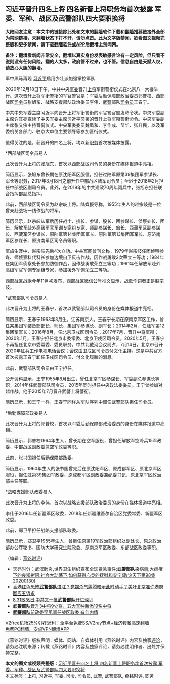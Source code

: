  <h2>习近平晋升四名上将 四名新晋上将职务均首次披露 军委、军种、战区及武警部队四大要职换将</h2> <p class="notice"><b>大陆网友注意：本文中的链接除此处和文末的<a href="https://github.com/bannedbook/fanqiang" >翻墙</a>软件下载和<a href="https://github.com/killgcd/justmysocks/blob/master/README.md">翻墙推荐</a>链接外全部为禁网链接，未翻墙状态下打不开，请勿点击。此为文字版禁闻，欲看图文视频完整版和更多禁闻，请下载<a href="https://github.com/bannedbook/fanqiang">翻墙软件或APP</a>后翻墙上禁闻网。</p><p>备注：翻墙看新闻非常安全，翻墙以真实身份发表敏感言论有一定风险，但只看不说则没有任何风险，翻的人太多，政府管不过来，也不管。信息自由是天赋人权，请放心大胆的翻墙。</b></p>  <div class="entry">  <p></p> <p>军中黑马再现 <a href="https://www.bannedbook.org/bnews/tag/%e4%b9%a0%e8%bf%91%e5%b9%b3/" class="st_tag internal_tag" rel="tag" title="标签 习近平 下的日志">习近平</a>启用少壮派加强掌控军队</p> <p>2020年12月18日下午&#65292;中共中央<a href="https://www.bannedbook.org/bnews/tag/%E5%86%9B%E5%A7%94/" class="st_tag internal_tag" rel="tag" title="标签 军委 下的日志">军委</a>晋升<a href="https://www.bannedbook.org/bnews/tag/%e4%b8%8a%e5%b0%86/" class="st_tag internal_tag" rel="tag" title="标签 上将 下的日志">上将</a>军衔警衔仪式在北京八一大楼举行&#12290;这次晋升上将军衔警衔的军官警官是&#65306;军委后勤保障部政治委员郭普校&#12289;西部战区<a href="https://www.bannedbook.org/bnews/tag/%E5%8F%B8%E4%BB%A4/" class="st_tag internal_tag" rel="tag" title="标签 司令 下的日志">司令</a>员张旭东&#12289;战略支援部队政治委员李伟&#12289;<a href="https://www.bannedbook.org/bnews/tag/%e6%ad%a6%e8%ad%a6/" class="st_tag internal_tag" rel="tag" title="标签 武警 下的日志">武警</a>部队<a href="https://www.bannedbook.org/bnews/tag/%e5%8f%b8%e4%bb%a4%e5%91%98/" class="st_tag internal_tag" rel="tag" title="标签 司令员 下的日志">司令员</a>王春宁&#12290;</p> <p>   中共中央军委主席习近平向晋升上将军衔警衔的军官警官颁发命令状&#12290;中央军委副主席许其亮宣读了中央军委主席习近平签署的晋升上将军衔警衔命令&#12290;中央军委副主席张又侠主持晋衔仪式&#12290;中央军委委员魏凤和&#12289;李作成&#12289;苗华&#12289;张升民&#65292;以及军委机关各部门&#12289;驻京大单位主要领导等参加晋衔仪式&#12290;</p> <p>值得关注的是&#65292;获晋升的四名上将&#65292;均以新<a href="https://www.bannedbook.org/bnews/tag/%E8%81%8C%E5%8A%A1/" class="st_tag internal_tag" rel="tag" title="标签 职务 下的日志">职务</a>首次被媒体披露&#12290;</p> <p>*西部战区司令员易人</p> <p>此次晋升为上将的张旭东&#65292;首次以西部战区司令员的身份在媒体报道中亮相&#12290;</p>  <p>简历显示&#65292;张旭东曾长期在原沈阳军区服役&#65292;担任过陆军原第39集团军参谋长&#12289;军长等职务&#65292;2017年3月18日之前升任中部战区陆军司令员&#65307;至迟于2018年2月担任中部战区副司令员&#12290;此外&#65292;在2019年的中共建政70周年阅兵中&#65292;张旭东担任联合指挥部副总指挥&#12290;</p> <p>此前&#65292;西部战区司令员为赵宗岐上将&#12290;陆媒报导称&#65292;1955年生人的赵宗岐是一位曾亲赴战场一线作战的将军&#12290;</p> <p>简历显示&#65292;赵宗岐从军后历任战士&#12289;排长&#12289;参谋&#12289;股长&#12289;团参谋长&#12289;侦察处长&#12289;团长&#12289;解放军赴外高级军官军训专家组专家&#12289;师副参谋长&#12289;旅长&#12289;西藏军区副参谋长&#12289;西藏军区参谋长&#12289;原陆军第14集团军军长&#12289;原陆军第13集团军军长&#12289;原济南军区参谋长&#12289;原济南军区司令员等职&#12290;</p> <p>   军旅生涯中&#65292;赵宗岐先后4次立功&#12290;中共军网曾刊文称&#65292;1979年赵宗岐任团侦察参谋&#12289;师侦察科代科长参加边境自卫反击作战&#65292;因作战勇敢2次荣立三等功&#65307;1984年任集团军侦察处长参加防御作战&#65292;因作战勇敢荣立三等功&#65307;1991年任解放军赴外高级军官军训专家组专家&#65292;参加援外军训荣立三等功&#12290;</p> <p>西部战区战歌今年11月初发布&#65292;西部战区微信公号推文显示&#65292;战歌作词者正是赵宗岐&#12290;</p> <p>*<a href="https://www.bannedbook.org/bnews/tag/%E6%AD%A6%E8%AD%A6%E9%83%A8%E9%98%9F/" class="st_tag internal_tag" rel="tag" title="标签 武警部队 下的日志">武警部队</a>司令员易人</p> <p>此次晋升为上将的王春宁&#65292;首次以武警部队司令员的身份在媒体报道中亮相&#12290;</p>  <p>简历显示&#65292;王春宁1963年3月生&#65292;江苏南京人&#12290;王春宁长期在原南京军区工作&#65292;曾任某集团军装备部部长&#12289;师长&#12289;集团军参谋长&#12289;副军长&#65307;2014年2月&#65292;任陆军第12集团军军长&#65307;2016年8月&#65292;任北京卫戍区司令员&#65307;2017年7月&#65292;晋升中将军衔&#65307;2020年1月&#65292;王春宁担任北京市委常委&#12289;北京卫戍区司令员&#12290;2020年5月&#65292;王春宁不再担任北京市委常委&#12289;委员职务&#12290;中共北戴河会议前夕&#65292;7月14日&#65292;北京市召开2020年征兵工作电视电话会议&#65307;会议由卫戍区司令员付文化主持&#12290;这是中共官方首次披露王春宁卸任卫戍区司令员&#12289;付文化履新的消息&#12290;</p> <p>   此前&#65292;武警部队司令员由王宁担任&#12290;</p> <p>公开资料显示&#65292;王宁1955年8月出生&#65292;曾任北京军区参谋长&#12289;军委副总参谋长等职&#65292;2014年任武警部队司令员&#65292;2015年同时担任中央政法委委员&#12290;王宁曾参加对越作战&#12290;他于2015年7月晋升武警上将警衔&#12290;</p> <p>简历显示&#65292;和王宁一样&#65292;王春宁同样从军队序列中调任武警部队担任司令员&#12290;</p> <p>*后勤保障部政委易人</p> <p>此次晋升为上将的郭普校&#65292;首次以军委后勤保障部政治委员的身份在媒体报道中亮相&#12290;</p> <p>简历显示&#65292;郭普校1964年生人&#65292;曾长期在空军服役&#65292;曾担任解放军空降兵15军政委&#12289;中部战区副政委兼空军政委等职&#12290;</p>  <p>此前&#65292;张书国担任后勤保障部政委&#12290;</p> <p>简历显示&#65292;1960年生人的张书国曾先后在原沈阳军区&#12289;原成都军区&#12289;原北京军区服役&#65292;担任过第39集团军政委&#12289;原成都军区副政委兼纪委书记&#12289;原北京军区政治部主任等职&#12290;</p> <p>   *战略支援部队政委易人</p> <p>此次晋升为上将的李伟&#65292;首次以战略支援部队政治委员的身份在媒体报道中亮相&#12290;</p> <p>李伟于2016年任新疆军区政委&#65292;2018年任新疆维吾尔自治区党委常委&#12289;新疆军区政委&#12290;</p> <p>此前&#65292;郑卫平担任战略支援部队政委&#12290;</p> <p>简历显示&#65292;郑卫平1955年生人&#65292;曾担任原第19军政治部组织处副处长&#12289;原总政治部办公厅秘书&#12289;国防大学研究生院政委&#12289;原南京军区政委&#12289;东部战区政委等职&#12290;</p>  <p>&#65288;编辑&#65306;<a href="https://www.bannedbook.org/bnews/tag/%e7%87%95%e9%93%ad%e6%97%b6%e8%af%84/" class="st_tag internal_tag" rel="tag" title="标签 燕铭时评 下的日志">燕铭时评</a>&#65289;</p> <ul class='op-related-articles' title='相关阅读'> <li><a href='https://www.bannedbook.org/bnews/bannedvideo/20200130/1281083.html' target='_blank'>天亮时分：武汉肺炎,世界卫生组织宣布全球紧急事件;<b>武警部队</b>染病毒;大瘟疫下的良知拷问;社会大动荡下,如何获得心灵的抚慰和安宁(政论天下第98集 20200130)</a></li> <li><a href='https://www.bannedbook.org/bnews/cbnews/20190902/1184590.html' target='_blank'>香港红色恐怖<b>武警部队</b>进驻？党媒杀气腾腾暗示此时动手？美吁北京准许港府回应五诉求</a></li> <li><a href='https://www.bannedbook.org/bnews/cbnews/20190901/1184124.html' target='_blank'>8.31敏感日 中共又一批<b>武警部队</b>开进深圳</a></li> <li><a href='https://www.bannedbook.org/bnews/baitai/20190708/1154995.html' target='_blank'><b>武警部队</b>晋升3中将9少将，五大军种新添19名中将</a></li> <li><a href='https://www.bannedbook.org/bnews/cbnews/20190630/1150984.html' target='_blank'><b>武警部队</b>前政委罕见调任战区政委 有何内情</a></li> </ul> <p class="texttj"> <a href="https://www.bannedbook.org/forum23/topic22702.html" target="_blank">V2free机场25%引荐返利：全平台免费SS/V2ray节点+经济套餐高速翻墙</a><br/> <a href="https://github.com/bannedbook/fanqiang/wiki/%E7%A6%81%E9%97%BB%E7%BD%91%E5%AE%89%E5%8D%93%E7%BF%BB%E5%A2%99%E6%96%B0%E9%97%BBAPP" target="_blank">免费PC翻墙、安卓VPN翻墙APP</a></p><p>&#12298;燕铭时评&#12299;版权声明&#65306;媒体&#12289;网站&#12289;自媒体引用&#12298;燕铭时评&#12299;内容及独家<span class='wp_keywordlink_affiliate'><a href="https://www.bannedbook.org/bnews/comments/" title="新闻评论" target="_blank">评论</a></span>&#65292;请务必注明来源&#65307;转载&#12298;燕铭时评&#12299;内容及独家评论&#65292;请务必註明作者&#12289;出处并保持完整&#12290;</p><a name='sharetosocial'></a>       <div><b>本文的图文或视频完整版</b>：<a href='https://www.bannedbook.org/bnews/comments/20201219/1450624.html'>习近平晋升四名上将 四名新晋上将职务均首次披露 军委、军种、战区及武警部队四大要职换将</a></div>  </div><!--END ENTRY--> <div class="postfooter"> <div>本文标签：<a href="https://www.bannedbook.org/bnews/tag/%e4%b8%8a%e5%b0%86/" rel="tag">上将</a>, <a href="https://www.bannedbook.org/bnews/tag/%e4%b9%a0%e8%bf%91%e5%b9%b3/" rel="tag">习近平</a>, <a href="https://www.bannedbook.org/bnews/tag/%E5%86%9B%E5%A7%94/" rel="tag">军委</a>, <a href="https://www.bannedbook.org/bnews/tag/%E5%8F%B8%E4%BB%A4/" rel="tag">司令</a>, <a href="https://www.bannedbook.org/bnews/tag/%e5%8f%b8%e4%bb%a4%e5%91%98/" rel="tag">司令员</a>, <a href="https://www.bannedbook.org/bnews/tag/%e6%ad%a6%e8%ad%a6/" rel="tag">武警</a>, <a href="https://www.bannedbook.org/bnews/tag/%E6%AD%A6%E8%AD%A6%E9%83%A8%E9%98%9F/" rel="tag">武警部队</a>, <a href="https://www.bannedbook.org/bnews/tag/%e7%87%95%e9%93%ad%e6%97%b6%e8%af%84/" rel="tag">燕铭时评</a>, <a href="https://www.bannedbook.org/bnews/tag/%E8%81%8C%E5%8A%A1/" rel="tag">职务</a></div>  </div><!--END POSTFOOTER--> 